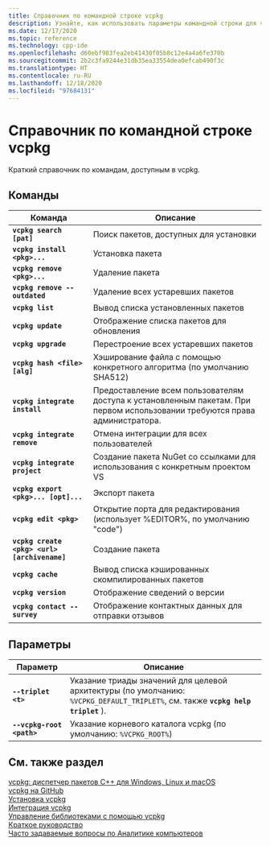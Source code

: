 ```yaml
---
title: Справочник по командной строке vcpkg
description: Узнайте, как использовать параметры командной строки для vcpkg в Windows, macOS и Linux.
ms.date: 12/17/2020
ms.topic: reference
ms.technology: cpp-ide
ms.openlocfilehash: d60ebf983fea2eb41430f05b8c12e4a4a6fe370b
ms.sourcegitcommit: 2b2c3fa9244e31db35ea33554dea0efcab490f3c
ms.translationtype: HT
ms.contentlocale: ru-RU
ms.lasthandoff: 12/18/2020
ms.locfileid: "97684131"
---
```

# <a name="vcpkg-command-line-reference"></a>Справочник по командной строке vcpkg

Краткий справочник по командам, доступным в vcpkg.

## <a name="commands"></a>Команды

| Команда | Описание |
|--|--|
| **`vcpkg search [pat]`** | Поиск пакетов, доступных для установки |
| **`vcpkg install <pkg>...`** | Установка пакета |
| **`vcpkg remove <pkg>...`** | Удаление пакета |
| **`vcpkg remove --outdated`** | Удаление всех устаревших пакетов |
| **`vcpkg list`** | Вывод списка установленных пакетов |
| **`vcpkg update`** | Отображение списка пакетов для обновления |
| **`vcpkg upgrade`** | Перестроение всех устаревших пакетов |
| **`vcpkg hash <file> [alg]`** | Хэширование файла с помощью конкретного алгоритма (по умолчанию SHA512) |
| **`vcpkg integrate install`** | Предоставление всем пользователям доступа к установленным пакетам. При первом использовании требуются права администратора. |
| **`vcpkg integrate remove`** | Отмена интеграции для всех пользователей |
| **`vcpkg integrate project`** | Создание пакета NuGet со ссылками для использования с конкретным проектом VS |
| **`vcpkg export <pkg>... [opt]...`** | Экспорт пакета |
| **`vcpkg edit <pkg>`** | Открытие порта для редактирования (использует %EDITOR%, по умолчанию "code") |
| **`vcpkg create <pkg> <url> [archivename]`** | Создание пакета |
| **`vcpkg cache`** | Вывод списка кэшированных скомпилированных пакетов |
| **`vcpkg version`** | Отображение сведений о версии |
| **`vcpkg contact --survey`** | Отображение контактных данных для отправки отзывов |

## <a name="options"></a>Параметры

| Параметр | Описание |
|--|--|
| **`--triplet <t>`** | Указание триады значений для целевой архитектуры (по умолчанию: `%VCPKG_DEFAULT_TRIPLET%`, см. также **`vcpkg help triplet`** ). |
| **`--vcpkg-root <path>`** | Указание корневого каталога vcpkg (по умолчанию: `%VCPKG_ROOT%`) |

## <a name="see-also"></a>См. также раздел

[vcpkg: диспетчер пакетов C++ для Windows, Linux и macOS](./vcpkg.md)\
[vcpkg на GitHub](https://github.com/Microsoft/vcpkg)\
[Установка vcpkg](install-vcpkg.md)\
[Интеграция vcpkg](integrate-vcpkg.md)\
[Управление библиотеками с помощью vcpkg](manage-libraries-with-vcpkg.md)\
[Краткое руководство](https://github.com/microsoft/vcpkg/blob/master/docs/index.md)\
[Часто задаваемые вопросы по Аналитике компьютеров](https://github.com/microsoft/vcpkg/blob/master/docs/about/faq.md)
